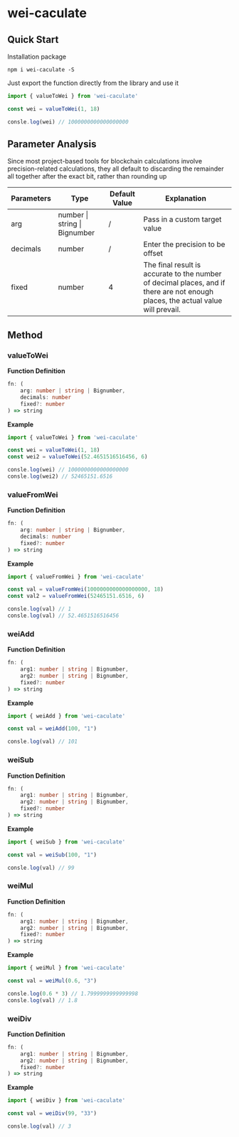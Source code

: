 # wei-caculate

## Quick Start

Installation package

```shell
npm i wei-caculate -S
```

Just export the function directly from the library and use it

```ts
import { valueToWei } from 'wei-caculate'

const wei = valueToWei(1, 18)

consle.log(wei) // 1000000000000000000
```

## Parameter Analysis

Since most project-based tools for blockchain calculations involve precision-related calculations, they all default to discarding the remainder all together after the exact bit, rather than rounding up

| Parameters | Type                          | Default Value | Explanation                                                  |
| ---------- | ----------------------------- | ------------- | ------------------------------------------------------------ |
| arg        | number \| string \| Bignumber | /             | Pass in a custom target value                                |
| decimals   | number                        | /             | Enter the precision to be offset                             |
| fixed      | number                        | 4             | The final result is accurate to the number of decimal places, and if there are not enough places, the actual value will prevail. |

## Method

### valueToWei

**Function Definition**

```ts
fn: ( 
    arg: number | string | Bignumber,
    decimals: number
    fixed?: number
) => string
```

**Example**

```ts
import { valueToWei } from 'wei-caculate'

const wei = valueToWei(1, 18)
const wei2 = valueToWei(52.4651516516456, 6)

consle.log(wei) // 1000000000000000000
consle.log(wei2) // 52465151.6516
```

### valueFromWei

**Function Definition**

```ts
fn: ( 
    arg: number | string | Bignumber,
    decimals: number
    fixed?: number
) => string
```

**Example**

```ts
import { valueFromWei } from 'wei-caculate'

const val = valueFromWei(1000000000000000000, 18)
const val2 = valueFromWei(52465151.6516, 6)

consle.log(val) // 1
consle.log(val) // 52.4651516516456
```

### weiAdd

**Function Definition**

```ts
fn: ( 
    arg1: number | string | Bignumber,
    arg2: number | string | Bignumber,
    fixed?: number
) => string
```

**Example**

```ts
import { weiAdd } from 'wei-caculate'

const val = weiAdd(100, "1")

consle.log(val) // 101
```

### weiSub

**Function Definition**

```ts
fn: ( 
    arg1: number | string | Bignumber,
    arg2: number | string | Bignumber,
    fixed?: number
) => string
```

**Example**

```ts
import { weiSub } from 'wei-caculate'

const val = weiSub(100, "1")

consle.log(val) // 99
```

### weiMul

**Function Definition**

```ts
fn: ( 
    arg1: number | string | Bignumber,
    arg2: number | string | Bignumber,
    fixed?: number
) => string
```

**Example**

```ts
import { weiMul } from 'wei-caculate'

const val = weiMul(0.6, "3")

consle.log(0.6 * 3) // 1.7999999999999998
consle.log(val) // 1.8
```

### weiDiv

**Function Definition**

```ts
fn: ( 
    arg1: number | string | Bignumber,
    arg2: number | string | Bignumber,
    fixed?: number
) => string
```

**Example**

```ts
import { weiDiv } from 'wei-caculate'

const val = weiDiv(99, "33")

consle.log(val) // 3
```

### 